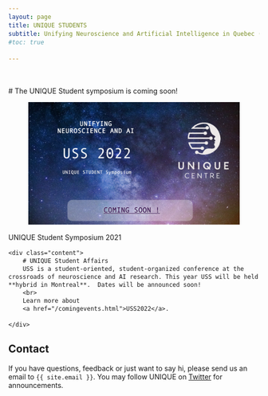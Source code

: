 ```yaml
---
layout: page
title: UNIQUE STUDENTS
subtitle: Unifying Neuroscience and Artificial Intelligence in Quebec (UNIQUE)
#toc: true

---
```


<br>
<br>
# The UNIQUE Student symposium is coming soon!

<div class="card">
  <div class="card-image">
    <figure class="image is-5by2">
      <img src="assets/img/USS22_coming.jpg" alt="{{'USS22'}}">
    </figure>
  </div>
  <div class="card-content">
    <div class="media">
      <div class="media-content">
        <p class="title is-4">UNIQUE Student Symposium 2021</p>
      </div>
    </div>

    <div class="content">
        # UNIQUE Student Affairs
        USS is a student-oriented, student-organized conference at the crossroads of neuroscience and AI research. This year USS will be held **hybrid in Montreal**.  Dates will be announced soon!
        <br>
        Learn more about
        <a href="/comingevents.html">USS2022</a>.

    </div>
  </div>
</div>

## Contact

If you have questions, feedback or just want to say hi, please send us an email to `{{ site.email }}`. You may follow UNIQUE on [Twitter](https://twitter.com/ai_unique) for announcements.
